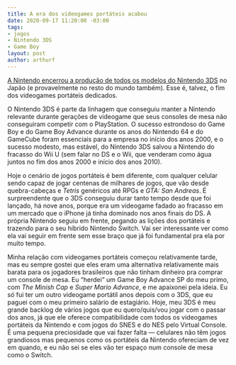 ```yaml
---
title: A era dos videogames portáteis acabou
date: 2020-09-17 11:20:00 -03:00
tags:
- jogos
- Nintendo 3DS
- Game Boy
layout: post
author: arthurf
---
```


[A Nintendo encerrou a produção de todos os modelos do Nintendo 3DS](https://kotaku.com/nintendo-officially-ends-3ds-production-for-japan-1845087529) no Japão (e provavelmente no resto do mundo também). Esse é, talvez, o fim dos videogames portáteis dedicados.

O Nintendo 3DS é parte da linhagem que conseguiu manter a Nintendo relevante durante gerações de videogame que seus consoles de mesa não conseguiram competir com o PlayStation. O sucesso estrondoso do Game Boy e do Game Boy Advance durante os anos do Nintendo 64 e do GameCube foram essenciais para a empresa no início dos anos 2000, e o sucesso modesto, mas estável, do Nintendo 3DS salvou a Nintendo do fracasso do Wii U (sem falar no DS e o Wii, que venderam como água juntos no fim dos anos 2000 e início dos anos 2010).

Hoje o cenário de jogos portáteis é bem diferente, com qualquer celular sendo capaz de jogar centenas de milhares de jogos, que vão desde quebra-cabeças e *Tetris* genéricos até RPGs e *GTA: San Andreas*. É surpreendente que o 3DS conseguiu durar tanto tempo desde que foi lançado, há nove anos, porque era um videogame fadado ao fracasso em um mercado que o iPhone já tinha dominado nos anos finais do DS. A própria Nintendo seguiu em frente, pegando as lições dos portáteis e trazendo para o seu híbrido Nintendo Switch. Vai ser interessante ver como ela vai seguir em frente sem esse braço que já foi fundamental pra ela por muito tempo.

Minha relação com videogames portáteis começou relativamente tarde, mas eu sempre gostei que eles eram uma alternativa relativamente mais barata para os jogadores brasileiros que não tinham dinheiro pra comprar um console de mesa. Eu “herdei” um Game Boy Advance SP do meu primo, com *The Minish Cap* e *Super Mario Advance*, e me apaixonei pela ideia. Eu só fui ter um outro videogame portátil anos depois com o 3DS, que eu paguei com o meu primeiro salário de estagiário. Hoje, meu 3DS é meu grande backlog de vários jogos que eu quero/quis/vou jogar com o passar dos anos, já que ele oferece compatibilidade com todos os videogames portáteis da Nintendo e com jogos do SNES e do NES pelo Virtual Console. É uma pequena preciosidade que vai fazer falta — celulares não têm jogos grandiosos mas pequenos como os portáteis da Nintendo ofereciam de vez em quando, e eu não sei se eles vão ter espaço num console de mesa como o Switch.

